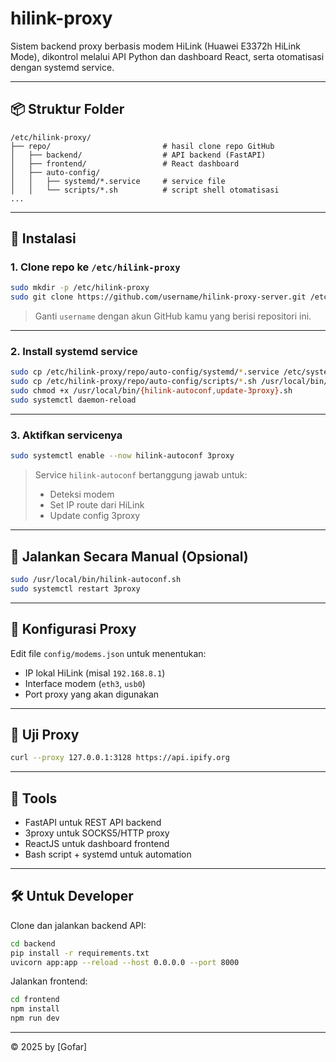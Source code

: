 
# hilink-proxy

Sistem backend proxy berbasis modem HiLink (Huawei E3372h HiLink Mode), dikontrol melalui API Python dan dashboard React, serta otomatisasi dengan systemd service.

---

## 📦 Struktur Folder

```
/etc/hilink-proxy/
├── repo/                         # hasil clone repo GitHub
│   ├── backend/                  # API backend (FastAPI)
│   ├── frontend/                 # React dashboard
│   ├── auto-config/
│   │   ├── systemd/*.service     # service file
│   │   └── scripts/*.sh          # script shell otomatisasi
...
```

---

## 🧩 Instalasi

### 1. Clone repo ke `/etc/hilink-proxy`

```bash
sudo mkdir -p /etc/hilink-proxy
sudo git clone https://github.com/username/hilink-proxy-server.git /etc/hilink-proxy/repo
```

> Ganti `username` dengan akun GitHub kamu yang berisi repositori ini.

---

### 2. Install systemd service

```bash
sudo cp /etc/hilink-proxy/repo/auto-config/systemd/*.service /etc/systemd/system/
sudo cp /etc/hilink-proxy/repo/auto-config/scripts/*.sh /usr/local/bin/
sudo chmod +x /usr/local/bin/{hilink-autoconf,update-3proxy}.sh
sudo systemctl daemon-reload
```

---

### 3. Aktifkan servicenya

```bash
sudo systemctl enable --now hilink-autoconf 3proxy
```

> Service `hilink-autoconf` bertanggung jawab untuk:
> - Deteksi modem
> - Set IP route dari HiLink
> - Update config 3proxy

---

## 🚀 Jalankan Secara Manual (Opsional)

```bash
sudo /usr/local/bin/hilink-autoconf.sh
sudo systemctl restart 3proxy
```

---

## 📂 Konfigurasi Proxy

Edit file `config/modems.json` untuk menentukan:
- IP lokal HiLink (misal `192.168.8.1`)
- Interface modem (`eth3`, `usb0`)
- Port proxy yang akan digunakan

---

## 🧪 Uji Proxy

```bash
curl --proxy 127.0.0.1:3128 https://api.ipify.org
```

---

## 🔧 Tools

- FastAPI untuk REST API backend
- 3proxy untuk SOCKS5/HTTP proxy
- ReactJS untuk dashboard frontend
- Bash script + systemd untuk automation

---

## 🛠 Untuk Developer

Clone dan jalankan backend API:

```bash
cd backend
pip install -r requirements.txt
uvicorn app:app --reload --host 0.0.0.0 --port 8000
```

Jalankan frontend:

```bash
cd frontend
npm install
npm run dev
```

---

© 2025 by [Gofar]
